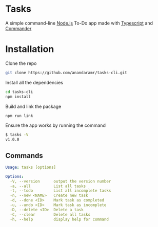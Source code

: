 # Tasks

A simple command-line [Node.js](https://nodejs.org/) To-Do app made with [Typescript](https://www.npmjs.com/package/typescript) and [Commander](https://www.npmjs.com/package/commander) 

# Installation

Clone the repo
```sh
git clone https://github.com/anandaramr/tasks-cli.git
```

Install all the dependencies
```sh
cd tasks-cli
npm install
```

Build and link the package
```sh
npm run link
```

Ensure the app works by running the command
```sh
$ tasks -V
v1.0.0
```

## Commands

```yaml
Usage: tasks [options]

Options:
  -V, --version      output the version number
  -a, --all          List all tasks
  -t, --todo         List all incomplete tasks
  -n, --new <NAME>   Create new task
  -d, --done <ID>    Mark task as completed
  -u, --undo <ID>    Mark task as incomplete
  -D, --delete <ID>  Delete a task
  -C, --clear        Delete all tasks
  -h, --help         display help for command
```